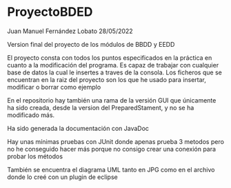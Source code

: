 # ProyectoBDED

Juan Manuel Fernández Lobato
28/05/2022

Version final del proyecto de los módulos de BBDD y EEDD

El proyecto consta con todos los puntos especificados en la práctica en cuanto a la modificación del programa. Es capaz de trabajar con cualquier base de datos
la cual le insertes a traves de la consola. Los ficheros que se encuentran en la raiz del proyecto son los que he usado para insertar, modificar o borrar como ejemplo

En el repositorio hay también una rama de la versión GUI que únicamente ha sido creada, desde la version del PreparedStament, y no se ha modificado más.

Ha sido generada la documentación con JavaDoc

Hay unas mínimas pruebas con JUnit donde apenas prueba 3 metodos pero no he conseguido hacer más porque no consigo crear una conexión para probar los métodos

También se encuentra el diagrama UML tanto en JPG como en el archivo donde lo creé con un plugin de eclipse


